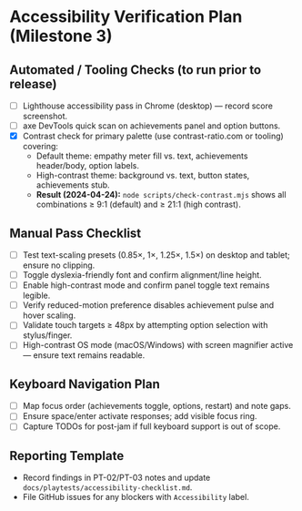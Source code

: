 # Accessibility Verification Plan (Milestone 3)

## Automated / Tooling Checks (to run prior to release)
- [ ] Lighthouse accessibility pass in Chrome (desktop) — record score screenshot.
- [ ] axe DevTools quick scan on achievements panel and option buttons.
- [x] Contrast check for primary palette (use contrast-ratio.com or tooling) covering:
  - Default theme: empathy meter fill vs. text, achievements header/body, option labels.
  - High-contrast theme: background vs. text, button states, achievements stub.
  - **Result (2024-04-24):** `node scripts/check-contrast.mjs` shows all combinations ≥ 9:1 (default) and ≥ 21:1 (high contrast).

## Manual Pass Checklist
- [ ] Test text-scaling presets (0.85×, 1×, 1.25×, 1.5×) on desktop and tablet; ensure no clipping.
- [ ] Toggle dyslexia-friendly font and confirm alignment/line height.
- [ ] Enable high-contrast mode and confirm panel toggle text remains legible.
- [ ] Verify reduced-motion preference disables achievement pulse and hover scaling.
- [ ] Validate touch targets ≥ 48px by attempting option selection with stylus/finger.
- [ ] High-contrast OS mode (macOS/Windows) with screen magnifier active — ensure text remains readable.

## Keyboard Navigation Plan
- [ ] Map focus order (achievements toggle, options, restart) and note gaps.
- [ ] Ensure space/enter activate responses; add visible focus ring.
- [ ] Capture TODOs for post-jam if full keyboard support is out of scope.

## Reporting Template
- Record findings in PT-02/PT-03 notes and update `docs/playtests/accessibility-checklist.md`.
- File GitHub issues for any blockers with `Accessibility` label.

